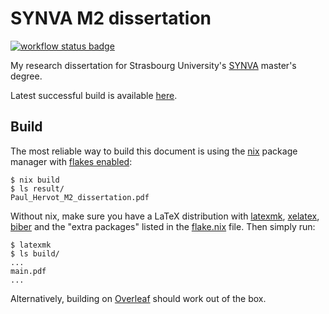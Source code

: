 # SYNVA M2 dissertation

[![workflow status badge](https://github.com/Dettorer/synva-dissertation/actions/workflows/build-and-release.yml/badge.svg)](https://github.com/Dettorer/synva-dissertation/releases/latest/download/Paul_Hervot_M2_dissertation.pdf)

My research dissertation for Strasbourg University's
[SYNVA](https://sfc.unistra.fr/formations/formation_-_ingenierie-de-formation_-_master-2-ingenierie-des-systemes-numeriques-virtuels-pour-lapprentissage-synva_-_2393/)
master's degree.

Latest successful build is available
[here](https://github.com/Dettorer/synva-dissertation/releases/latest/download/Paul_Hervot_M2_dissertation.pdf).

## Build

The most reliable way to build this document is using the
[nix](https://nixos.org/download.html) package manager with
[flakes enabled](https://nixos.wiki/wiki/Flakes):

```shell-session
$ nix build
$ ls result/
Paul_Hervot_M2_dissertation.pdf
```

Without nix, make sure you have a LaTeX distribution with
[latexmk](https://ctan.org/pkg/latexmk),
[xelatex](http://xetex.sourceforge.net/),
[biber](http://biblatex-biber.sourceforge.net/) and the "extra packages" listed
in the [flake.nix](flake.nix) file. Then simply run:

```shell-session
$ latexmk
$ ls build/
...
main.pdf
...
```

Alternatively, building on [Overleaf](overleaf.com/) should work out of the box.
